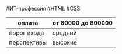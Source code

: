 #ИТ-профессия #HTML #CSS 

| оплата      | от 80000 до 800000 |
| ----------- | ------------------ |
| порог входа | средний            |
| перспективы | высокие            |
